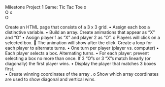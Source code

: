 Milestone Project 1
Game: Tic Tac Toe 
x		
O	x	
    	O

Create an HTML page that consists of a 3 x 3 grid.
•	Assign each box a distinctive variable. 
•	Build an array. 
Create animations that appear as “X” and “O” 
•	Assign player 1 as “X” and player 2 as “O”.
o	Players will click on a selected box. 
	The animation will show after the click. 
Create a loop for each player to alternate turns. 
•	One turn per player (player vs. computer)
•	Each player selects a box. Alternating turns. 
•	For each player: prevent selecting a box no more than once.
If 3 “O”s or 3 “X”s match linearly (or diagonally) the first player wins. 
•	Display the player that matches 3 boxes first.   
•	Create winning coordinates of the array . 
o	Show which array coordinates are used to show diagonal and vertical wins.  
